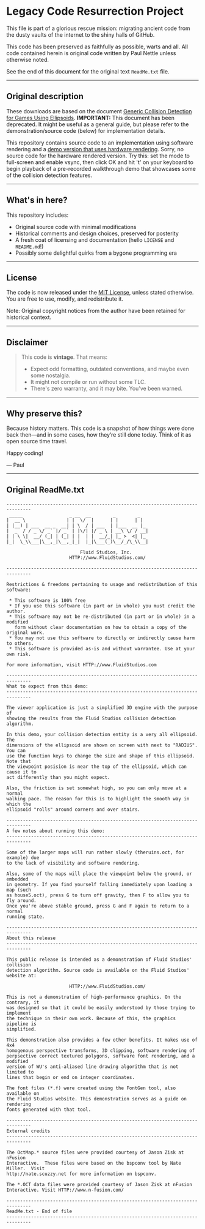 # Legacy Code Resurrection Project

This file is part of a glorious rescue mission: migrating ancient code from the dusty vaults of the internet to the shiny halls of GitHub.

This code has been preserved as faithfully as possible, warts and all. All code contained herein is original code written by Paul Nettle unless otherwise noted.

See the end of this document for the original text `ReadMe.txt` file.

---

## Original description

These downloads are based on the document [Generic Collision Detection for Games Using Ellipsoids](https://nettlep.github.io/Ellipsoid_Collision_Detection/docs/Fluid_Studios_Generic_Collision_Detection_for_Games_Using_Ellipsoids.pdf). __IMPORTANT:__ This document has been deprecated. It might be useful as a general guide, but please refer to the demonstration/source code (below) for implementation details.

This repository contains source code to an implementation using software rendering and a [demo version that uses hardware rendering](https://nettlep.github.io/Ellipsoid_Collision_Detection/hwdemo/DX8-CollisionDetectionDemo.zip). Sorry, no source code for the hardware rendered version. Try this: set the mode to full-screen and enable vsync, then click OK and hit 't' on your keyboard to begin playback of a pre-recorded walkthrough demo that showcases some of the collision detection features.

---

## What's in here?

This repository includes:

- Original source code with minimal modifications  
- Historical comments and design choices, preserved for posterity  
- A fresh coat of licensing and documentation (hello `LICENSE` and `README.md`!)  
- Possibly some delightful quirks from a bygone programming era

---

## License

The code is now released under the [MIT License](LICENSE), unless stated otherwise. You are free to use, modify, and redistribute it.

Note: Original copyright notices from the author have been retained for historical context.

---

## Disclaimer

> This code is **vintage**. That means:
> 
> - Expect odd formatting, outdated conventions, and maybe even some nostalgia.
> - It might not compile or run without some TLC.
> - There's zero warranty, and it may bite. You’ve been warned.

---

## Why preserve this?

Because history matters. This code is a snapshot of how things were done back then—and in some cases, how they’re still done today. Think of it as open source time travel.

Happy coding!

— Paul

---

## Original ReadMe.txt

    -------------------------------------------------------------------------------
     _____                 _ __  __        _        _
    |  __ \               | |  \/  |      | |      | |
    | |__) | ___  __ _  __| | \  / | ___  | |___  __ |_
    |  _  / / _ \/ _` |/ _` | |\/| |/ _ \ | __\ \/ / __|
    | | \ \|  __/ (_| | (_| | |  | |  __/_| |_ >  <| |_
    |_|  \_\\___|\__,_|\__,_|_|  |_|\___(_)\__/_/\_\\__|

                               Fluid Studios, Inc.
                           HTTP://www.FluidStudios.com/

    -------------------------------------------------------------------------------

    Restrictions & freedoms pertaining to usage and redistribution of this software:

     * This software is 100% free
     * If you use this software (in part or in whole) you must credit the author.
     * This software may not be re-distributed (in part or in whole) in a modified
       form without clear documentation on how to obtain a copy of the original work.
     * You may not use this software to directly or indirectly cause harm to others.
     * This software is provided as-is and without warrantee. Use at your own risk.

    For more information, visit HTTP://www.FluidStudios.com

    -------------------------------------------------------------------------------
    What to expect from this demo:
    -------------------------------------------------------------------------------

    The viewer application is just a simplified 3D engine with the purpose of
    showing the results from the Fluid Studios collision detection algorithm.

    In this demo, your collision detection entity is a very all ellipsoid. The
    dimensions of the ellipsoid are shown on screen with next to "RADIUS". You can
    use the function keys to change the size and shape of this ellipsoid. Note that
    the viewpoint posision is near the top of the ellipsoid, which can cause it to
    act differently than you might expect.

    Also, the friction is set somewhat high, so you can only move at a normal
    walking pace. The reason for this is to highlight the smooth way in which the
    ellipsoid "rolls" around corners and over stairs.

    -------------------------------------------------------------------------------
    A few notes about running this demo:
    -------------------------------------------------------------------------------

    Some of the larger maps will run rather slowly (theruins.oct, for example) due
    to the lack of visibility and software rendering.

    Also, some of the maps will place the viewpoint below the ground, or embedded
    in geometry. If you find yourself falling immediately upon loading a map (such
    as house5.oct), press G to turn off gravity, then F to allow you to fly around.
    Once you're above stable ground, press G and F again to return to a normal
    running state.

    -------------------------------------------------------------------------------
    About this release
    -------------------------------------------------------------------------------

    This public release is intended as a demonstration of Fluid Studios' collision
    detection algorithm. Source code is available on the Fluid Studios' website at:

                           HTTP://www.FluidStudios.com/

    This is not a demonstration of high-performance graphics. On the contrary, it
    was designed so that it could be easily understood by those trying to implement
    the technique in their own work. Because of this, the graphics pipeline is
    simplified.

    This demonstration also provides a few other benefits. It makes use of 4x4
    homogenous perspective transforms, 3D clipping, software rendering of
    perpsective correct textured polygons, software font rendering, and a modified
    version of WU's anti-aliased line drawing algorithm that is not limited to
    lines that begin or end on integer coordinates.

    The font files (*.f) were created using the FontGen tool, also available on
    the Fluid Studios website. This demonstration serves as a guide on rendering
    fonts generated with that tool.

    -------------------------------------------------------------------------------
    External credits
    -------------------------------------------------------------------------------

    The OctMap.* source files were provided courtesy of Jason Zisk at nFusion
    Interactive.  These files were based on the bspconv tool by Nate Miller.  Visit
    http://nate.scuzzy.net for more information on bspconv.

    The *.OCT data files were provided courtesy of Jason Zisk at nFusion
    Interactive. Visit HTTP://www.n-fusion.com/

    -------------------------------------------------------------------------------
    ReadMe.txt - End of file
    -------------------------------------------------------------------------------

